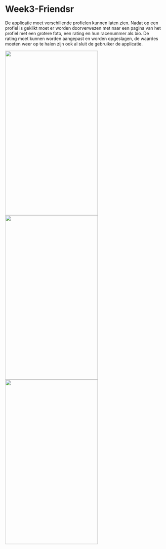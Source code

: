 # Week3-Friendsr

De applicatie moet verschillende profielen kunnen laten zien. Nadat op een profiel is geklikt moet er worden doorverwezen met naar een pagina 
van het profiel met een grotere foto, een rating en hun racenummer als bio. De rating moet kunnen worden aangepast en worden opgeslagen, de waardes moeten weer op te halen zijn ook al sluit de gebruiker de applicatie.

<img src="" width="300" height="532">
<img src="" width="300" height="532">
<img src="" width="300" height="532">
